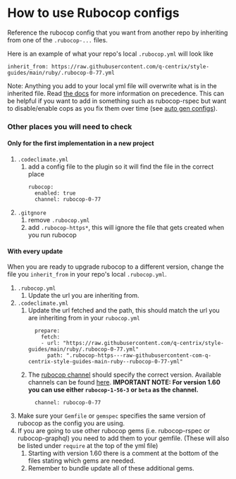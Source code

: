 # How to use Rubocop configs
Reference the rubocop config that you want from another repo by inheriting from one of the `.rubocop-...` files.

Here is an example of what your repo's local `.rubocop.yml` will look like
```
inherit_from: https://raw.githubusercontent.com/q-centrix/style-guides/main/ruby/.rubocop-0-77.yml
```

Note: Anything you add to your local yml file will overwrite what is in the inherited file. Read [the docs](https://docs.rubocop.org/rubocop/1.50/configuration.html#inheriting-from-another-configuration-file-in-the-project) for more information on precedence. This can be helpful if you want to add in something such as rubocop-rspec but want to disable/enable cops as you fix them over time (see [auto gen configs](https://docs.rubocop.org/rubocop/configuration.html#automatically-generated-configuration)).

### Other places you will need to check
#### Only for the first implementation in a new project
1. `.codeclimate.yml`
    1. add a config file to the plugin so it will find the file in the correct place
        ```
        rubocop:
          enabled: true
          channel: rubocop-0-77
        ```
2. `.gitgnore`
    1. remove `.rubocop.yml`
    2. add `.rubocop-https*`, this will ignore the file that gets created when you run rubocop

#### With every update
When you are ready to upgrade rubocop to a different version, change the file you `inherit_from` in your repo's local `.rubocop.yml`.

1. `.rubocop.yml`
    1. Update the url you are inheriting from.
2. `.codeclimate.yml`
    1. Update the url fetched and the path, this should match the url you are inheriting from in your `rubocop.yml`
        ```
          prepare:
            fetch:
            - url: "https://raw.githubusercontent.com/q-centrix/style-guides/main/ruby/.rubocop-0-77.yml"
              path: ".rubocop-https---raw-githubusercontent-com-q-centrix-style-guides-main-ruby--rubocop-0-77-yml"
        ```
    2. The [rubocop channel](https://docs.codeclimate.com/docs/rubocop#using-rubocops-newer-versions) should specify the correct version. Available channels can be found [here](https://github.com/codeclimate/codeclimate-rubocop/branches/all?utf8=%E2%9C%93&query=channel%2Frubocop). **IMPORTANT NOTE: For version 1.60 you can use either `rubocop-1-56-3` or `beta` as the channel.**
        ```
          channel: rubocop-0-77
        ```
3. Make sure your `Gemfile` or `gemspec` specifies the same version of rubocop as the config you are using.
4. If you are going to use other rubocop gems (i.e. rubocop-rspec or rubocop-graphql) you need to add them to your gemfile. (These will also be listed under `require` at the top of the yml file)
    1. Starting with version 1.60 there is a comment at the bottom of the files stating which gems are needed.
    2. Remember to bundle update all of these additional gems.
